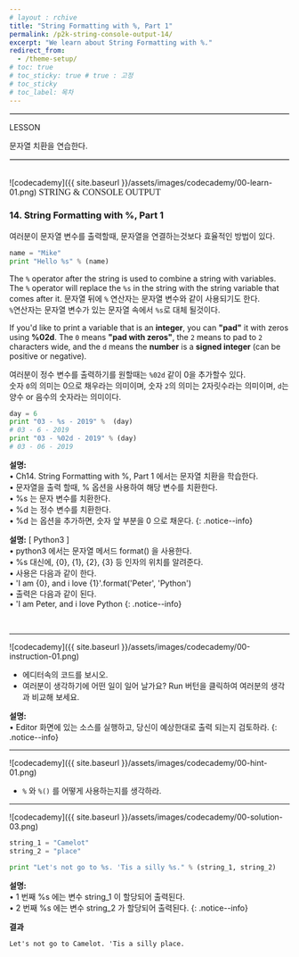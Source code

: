 ```yaml
---
# layout : rchive
title: "String Formatting with %, Part 1"
permalink: /p2k-string-console-output-14/
excerpt: "We learn about String Formatting with %."
redirect_from:
  - /theme-setup/
# toc: true
# toc_sticky: true # true : 고정
# toc_sticky 
# toc_label: 목차
---
```

    
    
<hr style="border: solid 1px #dddddd ;">    
LESSON    

문자열 치환을 연습한다.    
     
<hr style="border: solid 1px #dddddd ;">    
<br>
![codecademy]({{ site.baseurl }}/assets/images/codecademy/00-learn-01.png)    
<font size="3"  face="돋움">STRING & CONSOLE OUTPUT</font> 

### 14. String Formatting with %, Part 1    

여러분이 문자열 변수를 출력할때, 문자열을 연결하는것보다 효율적인 방법이 있다.   

```python
name = "Mike"
print "Hello %s" % (name)
```

The `%` operator after the string is used to combine a string with variables. The `%` operator will replace the `%s` in the string with the string variable that comes after it.
문자열 뒤에 `%` 연산자는 문자열 변수와 같이 사용되기도 한다.   
`%`연산자는 문자열 변수가 있는 문자열 속에서 `%s`로 대체 될것이다.  

If you'd like to print a variable that is an **integer**, you can **"pad"** it with zeros using **%02d**. The `0` means **"pad with zeros"**, the `2` means to pad to `2` characters wide, and the `d` means the **number** is a **signed integer** (can be positive or negative).

여러분이 정수 변수를 출력하기를 원할때는 `%02d` 같이 0을 추가할수 있다.     
숫자 `0`의 의미는 0으로 채우라는 의미이며, 숫자 `2`의 의미는 2자릿수라는 의미이며, `d`는 양수 or 음수의 숫자라는 의미이다.    

```python
day = 6
print "03 - %s - 2019" %  (day)
# 03 - 6 - 2019
print "03 - %02d - 2019" % (day)
# 03 - 06 - 2019
```

**설명:**        
• Ch14. String Formatting with %, Part 1 에서는 문자열 치환을 학습한다.    
• 문자열을 출력 할때, % 옵션을 사용하여 해당 변수를 치환한다.     
• %s 는 문자 변수를 치환한다.    
• %d 는 정수 변수를 치환한다.    
• %d 는 옵션을 추가하면, 숫자 앞 부분을 0 으로 채운다.
{: .notice--info}    

**설명:** [ Python3 ]     
• python3 에서는 문자열 메서드 format() 을 사용한다.    
• %s 대신에, {0}, {1}, {2}, {3} 등 인자의 위치를 알려준다.    
• 사용은 다음과 같이 한다.    
• 'I am {0}, and i love {1}'.format('Peter', 'Python')    
• 출력은 다음과 같이 된다.    
• 'I am Peter, and i love Python
{: .notice--info}


<p style="page-break-before: always;"></p>     
<br>
<hr/>


![codecademy]({{ site.baseurl }}/assets/images/codecademy/00-instruction-01.png)    

* 에디터속의 코드를 보시오.    
* 여러분이 생각하기에 어떤 일이 일어 날가요? Run 버턴을 클릭하여 여러분의 생각과 비교해 보세요.    



**설명:**      
• Editor 화면에 있는 소스를 실행하고, 당신이 예상한대로 출력 되는지 검토하라. 
{: .notice--info}



<hr/>


![codecademy]({{ site.baseurl }}/assets/images/codecademy/00-hint-01.png)    

* `%` 와  `%()` 를 어떻게 사용하는지를 생각하라.


<hr/>


![codecademy]({{ site.baseurl }}/assets/images/codecademy/00-solution-03.png)    

```python
string_1 = "Camelot"
string_2 = "place"

print "Let's not go to %s. 'Tis a silly %s." % (string_1, string_2)
```    

**설명:**     
• 1 번째 %s 에는 변수 string_1 이 할당되어 출력된다.    
• 2 번째 %s 에는 변수 string_2 가 할당되어 출력된다.
{: .notice--info}


**결과**
```
Let's not go to Camelot. 'Tis a silly place.
```    